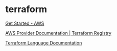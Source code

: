 # terraform

[Get Started - AWS](https://developer.hashicorp.com/terraform/tutorials/aws-get-started)

[AWS Provider Documentation | Terraform Registry](https://registry.terraform.io/providers/hashicorp/aws/latest/docs)

[Terraform Language Documentation](https://developer.hashicorp.com/terraform/language)
